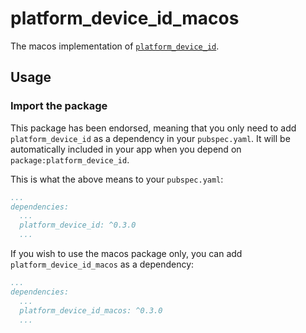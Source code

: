 # platform_device_id_macos

The macos implementation of [`platform_device_id`][1].

## Usage

### Import the package

This package has been endorsed, meaning that you only need to add `platform_device_id`
as a dependency in your `pubspec.yaml`. It will be automatically included in your app
when you depend on `package:platform_device_id`.

This is what the above means to your `pubspec.yaml`:

```yaml
...
dependencies:
  ...
  platform_device_id: ^0.3.0
  ...
```

If you wish to use the macos package only, you can add  `platform_device_id_macos` as a
dependency:

```yaml
...
dependencies:
  ...
  platform_device_id_macos: ^0.3.0
  ...
```

[1]: ../platform_device_id/platform_device_id
